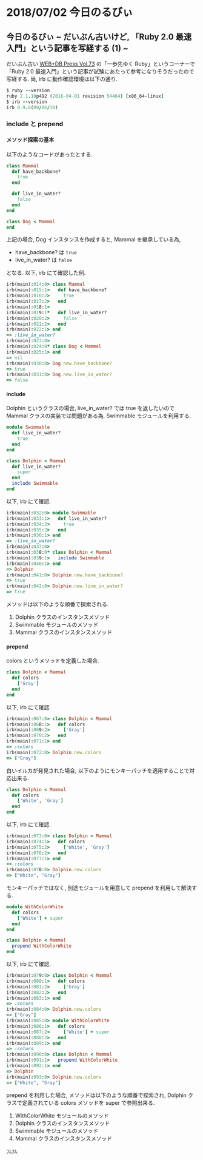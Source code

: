 # 2018/07/02 今日のるびぃ

## 今日のるびぃ ~ だいぶん古いけど, 「Ruby 2.0 最速入門」という記事を写経する (1) ~

だいぶん古い [WEB+DB Press Vol.73](http://gihyo.jp/magazine/wdpress/archive/2013/vol73) の「一歩先ゆく Ruby」というコーナーで「Ruby 2.0 最速入門」という記事が試験にあたって参考になりそうだったので写経する. 尚, irb に動作確認環境は以下の通り.

```ruby
$ ruby --version
ruby 2.1.10p492 (2016-04-01 revision 54464) [x86_64-linux]
$ irb --version
irb 0.9.6(09/06/30)
```

### include と prepend

#### メソッド探索の基本

以下のようなコードがあったとする.

```ruby
class Mammal
  def have_backbone?
    true
  end

  def live_in_water?
    false
  end
end

class Dog < Mammal
end
```

上記の場合, Dog インスタンスを作成すると, Mammal を継承している為,

* have_backbone? は `true`
* live_in_water? は `false`

となる. 以下, irb にて確認した例.

```ruby
irb(main):014:0> class Mammal
irb(main):015:1>   def have_backbone?
irb(main):016:2>     true
irb(main):017:2>   end
irb(main):018:1> 
irb(main):019:1*   def live_in_water?
irb(main):020:2>     false
irb(main):021:2>   end
irb(main):022:1> end
=> :live_in_water?
irb(main):023:0> 
irb(main):024:0* class Dog < Mammal
irb(main):025:1> end
=> nil
irb(main):030:0> Dog.new.have_backbone?
=> true
irb(main):031:0> Dog.new.live_in_water?
=> false
```

#### include

Dolphin というクラスの場合, live_in_water? では true を返したいので Mammal クラスの実装では問題がある為, Swimmable モジュールを利用する.

```ruby
module Swimmable
  def live_in_water?
    true
  end
end

class Dolphin < Mammal
  def live_in_water?
    super
  end
  include Swimmable
end
```

以下, irb にて確認.

```ruby
irb(main):032:0> module Swimmable
irb(main):033:1>   def live_in_water?
irb(main):034:2>     true
irb(main):035:2>   end
irb(main):036:1> end
=> :live_in_water?
irb(main):037:0> 
irb(main):038:0* class Dolphin < Mammal
irb(main):039:1>   include Swimmable
irb(main):040:1> end
=> Dolphin
irb(main):041:0> Dolphin.new.have_backbone?
=> true
irb(main):042:0> Dolphin.new.live_in_water?
=> true
```

メソッドは以下のような順番で探索される.

1. Dolphin クラスのインスタンスメソッド
2. Swimmable モジュールのメソッド
3. Mammal クラスのインスタンスメソッド

#### prepend

colors というメソッドを定義した場合.

```ruby
class Dolphin < Mammal
  def colors
    ['Gray']
  end
end
```

以下, irb にて確認.

```ruby
irb(main):067:0> class Dolphin < Mammal
irb(main):068:1>   def colors
irb(main):069:2>     ['Gray']
irb(main):070:2>   end
irb(main):071:1> end
=> :colors
irb(main):072:0> Dolphin.new.colors
=> ["Gray"]
```

白いイルカが発見された場合, 以下のようにモンキーパッチを適用することで対応出来る.

```ruby
class Dolphin < Mammal
  def colors
    ['White', 'Gray']
  end
end
```

以下, irb にて確認.

```ruby
irb(main):073:0> class Dolphin < Mammal
irb(main):074:1>   def colors
irb(main):075:2>     ['White', 'Gray']
irb(main):076:2>   end
irb(main):077:1> end
=> :colors
irb(main):078:0> Dolphin.new.colors
=> ["White", "Gray"]
```

モンキーパッチではなく, 別途モジュールを用意して prepend を利用して解決する.

```ruby
module WithColorWhite
  def colors
    ['White'] + super
  end
end

class Dolphin < Mammal
  prepend WithColorWhite
end
```

以下, irb にて確認.

```ruby
irb(main):079:0> class Dolphin < Mammal
irb(main):080:1>   def colors
irb(main):081:2>     ['Gray']
irb(main):082:2>   end
irb(main):083:1> end
=> :colors
irb(main):084:0> Dolphin.new.colors
=> ["Gray"]
irb(main):085:0> module WithColorWhite
irb(main):086:1>   def colors
irb(main):087:2>     ['White'] + super
irb(main):088:2>   end
irb(main):089:1> end
=> :colors
irb(main):090:0> class Dolphin < Mammal
irb(main):091:1>   prepend WithColorWhite
irb(main):092:1> end
=> Dolphin
irb(main):093:0> Dolphin.new.colors
=> ["White", "Gray"]
```

prepend を利用した場合, メソッドは以下のような順番で探索され, Dolphin クラスで定義されている colors メソッドを super で参照出来る.

1. WithColorWhite モジュールのメソッド
2. Dolphin クラスのインスタンスメソッド
3. Swimmable モジュールのメソッド
4. Mammal クラスのインスタンスメソッド

ﾌﾑﾌﾑ.
